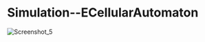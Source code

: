 # Simulation--ECellularAutomaton


![Screenshot_5](https://user-images.githubusercontent.com/101857203/223867282-a6519e72-260a-4a95-a64f-6d9d2e3d53ed.jpg)
